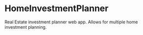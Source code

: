 # HomeInvestmentPlanner
Real Estate investment planner web app. Allows for multiple home investment planning. 
